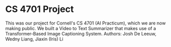 # CS 4701 Project

This was our project for Cornell's CS 4701 (AI Practicum), which we are now making public. We built a Video to Text Summarizer that makes use of a Transformer-Based Image Captioning System. Authors: Josh De Leeuw, Wedny Liang, Jiaxin (Iris) Li
